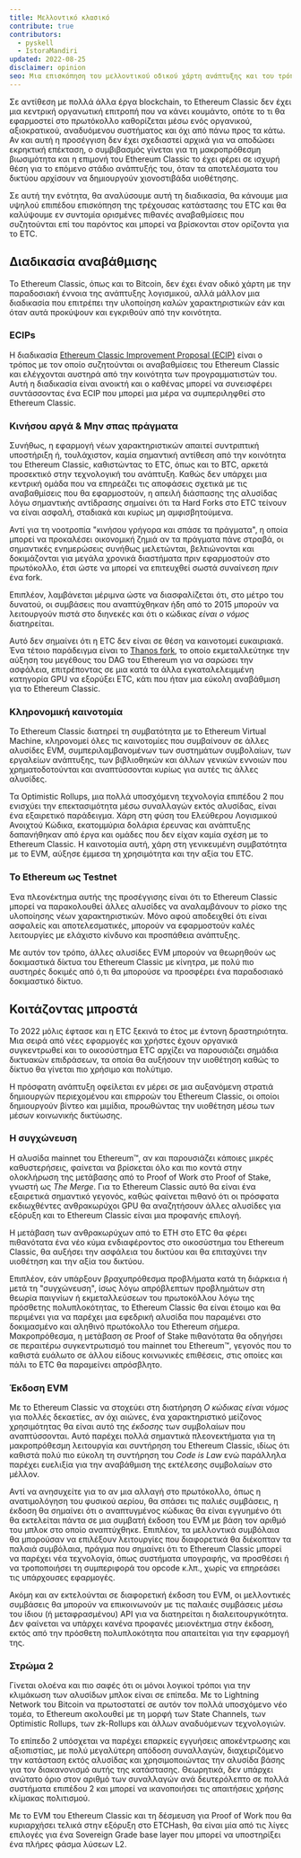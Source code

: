 ```yaml
---
title: Μελλοντικό κλασικό
contribute: true
contributors:
  - pyskell
  - IstoraMandiri
updated: 2022-08-25
disclaimer: opinion
seo: Μια επισκόπηση του μελλοντικού οδικού χάρτη ανάπτυξης και του τρόπου λήψης αποφάσεων στο οικοσύστημα Ethereum Classic, με βάση την ιστορία του, τις αρχές του.
---
```


Σε αντίθεση με πολλά άλλα έργα blockchain, το Ethereum Classic δεν έχει μια κεντρική οργανωτική επιτροπή που να κάνει κουμάντο, οπότε το τι θα εφαρμοστεί στο πρωτόκολλο καθορίζεται μέσω ενός οργανικού, αξιοκρατικού, αναδυόμενου συστήματος και όχι από πάνω προς τα κάτω. Αν και αυτή η προσέγγιση δεν έχει σχεδιαστεί αρχικά για να αποδώσει εκρηκτική επέκταση, ο συμβιβασμός γίνεται για τη μακροπρόθεσμη βιωσιμότητα και η επιμονή του Ethereum Classic το έχει φέρει σε ισχυρή θέση για το επόμενο στάδιο ανάπτυξής του, όταν τα αποτελέσματα του δικτύου αρχίσουν να δημιουργούν χιονοστιβάδα υιοθέτησης.

Σε αυτή την ενότητα, θα αναλύσουμε αυτή τη διαδικασία, θα κάνουμε μια υψηλού επιπέδου επισκόπηση της τρέχουσας κατάστασης του ETC και θα καλύψουμε εν συντομία ορισμένες πιθανές αναβαθμίσεις που συζητούνται επί του παρόντος και μπορεί να βρίσκονται στον ορίζοντα για το ETC.

## Διαδικασία αναβάθμισης

Το Ethereum Classic, όπως και το Bitcoin, δεν έχει έναν οδικό χάρτη με την παραδοσιακή έννοια της ανάπτυξης λογισμικού, αλλά μάλλον μια διαδικασία που επιτρέπει την υλοποίηση καλών χαρακτηριστικών εάν και όταν αυτά προκύψουν και εγκριθούν από την κοινότητα.

### ECIPs

Η διαδικασία [Ethereum Classic Improvement Proposal (ECIP)](/development/ecips) είναι ο τρόπος με τον οποίο συζητούνται οι αναβαθμίσεις του Ethereum Classic και ελέγχονται αυστηρά από την κοινότητα των προγραμματιστών του. Αυτή η διαδικασία είναι ανοικτή και ο καθένας μπορεί να συνεισφέρει συντάσσοντας ένα ECIP που μπορεί μια μέρα να συμπεριληφθεί στο Ethereum Classic.

### Κινήσου αργά & Μην σπας πράγματα

Συνήθως, η εφαρμογή νέων χαρακτηριστικών απαιτεί συντριπτική υποστήριξη ή, τουλάχιστον, καμία σημαντική αντίθεση από την κοινότητα του Ethereum Classic, καθιστώντας το ETC, όπως και το BTC, αρκετά προσεκτικό στην τεχνολογική του ανάπτυξη. Καθώς δεν υπάρχει μια κεντρική ομάδα που να επηρεάζει τις αποφάσεις σχετικά με τις αναβαθμίσεις που θα εφαρμοστούν, η απειλή διάσπασης της αλυσίδας λόγω σημαντικής αντίδρασης σημαίνει ότι τα Hard Forks στο ETC τείνουν να είναι ασφαλή, σταδιακά και κυρίως μη αμφισβητούμενα.

Αντί για τη νοοτροπία "κινήσου γρήγορα και σπάσε τα πράγματα", η οποία μπορεί να προκαλέσει οικονομική ζημιά αν τα πράγματα πάνε στραβά, οι σημαντικές ενημερώσεις συνήθως μελετώνται, βελτιώνονται και δοκιμάζονται για μεγάλα χρονικά διαστήματα πριν εφαρμοστούν στο πρωτόκολλο, έτσι ώστε να μπορεί να επιτευχθεί σωστά συναίνεση _πριν_ ένα fork.

Επιπλέον, λαμβάνεται μέριμνα ώστε να διασφαλίζεται ότι, στο μέτρο του δυνατού, οι συμβάσεις που αναπτύχθηκαν ήδη από το 2015 μπορούν να λειτουργούν πιστά στο διηνεκές και ότι ο κώδικας _είναι ο νόμος_ διατηρείται.

Αυτό δεν σημαίνει ότι η ETC δεν είναι σε θέση να καινοτομεί ευκαιριακά. Ένα τέτοιο παράδειγμα είναι το [Thanos fork](/knowledge/forks#thanos), το οποίο εκμεταλλεύτηκε την αύξηση του μεγέθους του DAG του Ethereum για να σαρώσει την ασφάλεια, επιτρέποντας σε μια κατά τα άλλα εγκαταλελειμμένη κατηγορία GPU να εξορύξει ETC, κάτι που ήταν μια εύκολη αναβάθμιση για το Ethereum Classic.

### Κληρονομική καινοτομία

Το Ethereum Classic διατηρεί τη συμβατότητα με το Ethereum Virtual Machine, κληρονομεί όλες τις καινοτομίες που συμβαίνουν σε άλλες αλυσίδες EVM, συμπεριλαμβανομένων των συστημάτων συμβολαίων, των εργαλείων ανάπτυξης, των βιβλιοθηκών και άλλων γενικών εννοιών που χρηματοδοτούνται και αναπτύσσονται κυρίως για αυτές τις άλλες αλυσίδες.

Τα Optimistic Rollups, μια πολλά υποσχόμενη τεχνολογία επιπέδου 2 που ενισχύει την επεκτασιμότητα μέσω συναλλαγών εκτός αλυσίδας, είναι ένα εξαιρετικό παράδειγμα. Χάρη στη φύση του Ελεύθερου Λογισμικού Ανοιχτού Κώδικα, εκατομμύρια δολάρια έρευνας και ανάπτυξης δαπανήθηκαν από έργα και ομάδες που δεν είχαν καμία σχέση με το Ethereum Classic. Η καινοτομία αυτή, χάρη στη γενικευμένη συμβατότητα με το EVM, αύξησε έμμεσα τη χρησιμότητα και την αξία του ETC.

### Το Ethereum ως Testnet

Ένα πλεονέκτημα αυτής της προσέγγισης είναι ότι το Ethereum Classic μπορεί να παρακολουθεί άλλες αλυσίδες να αναλαμβάνουν το ρίσκο της υλοποίησης νέων χαρακτηριστικών. Μόνο αφού αποδειχθεί ότι είναι ασφαλείς και αποτελεσματικές, μπορούν να εφαρμοστούν καλές λειτουργίες με ελάχιστο κίνδυνο και προσπάθεια ανάπτυξης.

Με αυτόν τον τρόπο, άλλες αλυσίδες EVM μπορούν να θεωρηθούν ως δοκιμαστικά δίκτυα του Ethereum Classic με κίνητρα, με πολύ πιο αυστηρές δοκιμές από ό,τι θα μπορούσε να προσφέρει ένα παραδοσιακό δοκιμαστικό δίκτυο.

## Κοιτάζοντας μπροστά

Το 2022 μόλις έφτασε και η ETC ξεκινά το έτος με έντονη δραστηριότητα. Μια σειρά από νέες εφαρμογές [](/services/apps) και χρήστες έχουν οργανικά συγκεντρωθεί και το οικοσύστημα ETC αρχίζει να παρουσιάζει σημάδια δικτυακών επιδράσεων, τα οποία θα αυξήσουν την υιοθέτηση καθώς το δίκτυο θα γίνεται πιο χρήσιμο και πολύτιμο.

Η πρόσφατη ανάπτυξη οφείλεται εν μέρει σε μια αυξανόμενη στρατιά δημιουργών περιεχομένου και επιρροών του Ethereum Classic, οι οποίοι δημιουργούν βίντεο [](/videos) και μιμίδια, προωθώντας την υιοθέτηση μέσω των μέσων κοινωνικής δικτύωσης.

### Η συγχώνευση

Η αλυσίδα mainnet του Ethereum™, αν και παρουσιάζει κάποιες μικρές καθυστερήσεις, φαίνεται να βρίσκεται όλο και πιο κοντά στην ολοκλήρωση της μετάβασης από το Proof of Work στο Proof of Stake, γνωστή ως _The Merge_. Για το Ethereum Classic αυτό θα είναι ένα εξαιρετικά σημαντικό γεγονός, καθώς φαίνεται πιθανό ότι οι πρόσφατα εκδιωχθέντες ανθρακωρύχοι GPU θα αναζητήσουν άλλες αλυσίδες για εξόρυξη και το Ethereum Classic είναι μια προφανής επιλογή.

Η μετάβαση των ανθρακωρύχων από το ETH στο ETC θα φέρει πιθανότατα ένα νέο κύμα ενδιαφέροντος στο οικοσύστημα του Ethereum Classic, θα αυξήσει την ασφάλεια του δικτύου και θα επιταχύνει την υιοθέτηση και την αξία του δικτύου.

Επιπλέον, εάν υπάρξουν βραχυπρόθεσμα προβλήματα κατά τη διάρκεια ή μετά τη "συγχώνευση", ίσως λόγω απρόβλεπτων προβλημάτων στη θεωρία παιγνίων ή εκμεταλλεύσεων του πρωτοκόλλου λόγω της πρόσθετης πολυπλοκότητας, το Ethereum Classic θα είναι έτοιμο και θα περιμένει για να παρέχει μια εφεδρική αλυσίδα που παραμένει στο δοκιμασμένο και αληθινό πρωτόκολλο του Ethereum σήμερα. Μακροπρόθεσμα, η μετάβαση σε Proof of Stake πιθανότατα θα οδηγήσει σε περαιτέρω συγκεντρωτισμό του mainnet του Ethereum™, γεγονός που το καθιστά ευάλωτο σε άλλου είδους κοινωνικές επιθέσεις, στις οποίες και πάλι το ETC θα παραμείνει απρόσβλητο.

### Έκδοση EVM

Με το Ethereum Classic να στοχεύει στη διατήρηση _Ο κώδικας είναι νόμος_ για πολλές δεκαετίες, αν όχι αιώνες, ένα χαρακτηριστικό μείζονος χρησιμότητας θα είναι αυτό της _έκδοσης_ των συμβολαίων που αναπτύσσονται. Αυτό παρέχει πολλά σημαντικά πλεονεκτήματα για τη μακροπρόθεσμη λειτουργία και συντήρηση του Ethereum Classic, ιδίως ότι καθιστά πολύ πιο εύκολη τη συντήρηση του _Code is Law_ ενώ παράλληλα παρέχει ευελιξία για την αναβάθμιση της εκτέλεσης συμβολαίων στο μέλλον.

Αντί να ανησυχείτε για το αν μια αλλαγή στο πρωτόκολλο, όπως η ανατιμολόγηση του φυσικού αερίου, θα σπάσει τις παλιές συμβάσεις, η έκδοση θα σημαίνει ότι ο αναπτυγμένος κώδικας θα είναι εγγυημένο ότι θα εκτελείται πάντα σε μια συμβατή έκδοση του EVM με βάση τον αριθμό του μπλοκ στο οποίο αναπτύχθηκε. Επιπλέον, τα μελλοντικά συμβόλαια θα μπορούσαν να επιλέξουν λειτουργίες που διαφορετικά θα διέκοπταν τα παλαιά συμβόλαια, πράγμα που σημαίνει ότι το Ethereum Classic μπορεί να παρέχει νέα τεχνολογία, όπως συστήματα υπογραφής, να προσθέσει ή να τροποποιήσει τη συμπεριφορά του opcode κ.λπ., χωρίς να επηρεάσει τις υπάρχουσες εφαρμογές.

Ακόμη και αν εκτελούνται σε διαφορετική έκδοση του EVM, οι μελλοντικές συμβάσεις θα μπορούν να επικοινωνούν με τις παλαιές συμβάσεις μέσω του ίδιου (ή μεταφρασμένου) API για να διατηρείται η διαλειτουργικότητα. Δεν φαίνεται να υπάρχει κανένα προφανές μειονέκτημα στην έκδοση, εκτός από την πρόσθετη πολυπλοκότητα που απαιτείται για την εφαρμογή της.

### Στρώμα 2

Γίνεται ολοένα και πιο σαφές ότι οι μόνοι λογικοί τρόποι για την κλιμάκωση των αλυσίδων μπλοκ είναι σε επίπεδα. Με το Lightning Network του Bitcoin να πρωτοστατεί σε αυτόν τον πολλά υποσχόμενο νέο τομέα, το Ethereum ακολουθεί με τη μορφή των State Channels, των Optimistic Rollups, των zk-Rollups και άλλων αναδυόμενων τεχνολογιών.

Το επίπεδο 2 υπόσχεται να παρέχει επαρκείς εγγυήσεις αποκέντρωσης και αξιοπιστίας, με πολύ μεγαλύτερη απόδοση συναλλαγών, διαχειριζόμενο την κατάσταση εκτός αλυσίδας και χρησιμοποιώντας την αλυσίδα βάσης για τον διακανονισμό αυτής της κατάστασης. Θεωρητικά, δεν υπάρχει ανώτατο όριο στον αριθμό των συναλλαγών ανά δευτερόλεπτο σε πολλά συστήματα επιπέδου 2 και μπορεί να ικανοποιήσει τις απαιτήσεις χρήσης κλίμακας πολιτισμού.

Με το EVM του Ethereum Classic και τη δέσμευση για Proof of Work που θα κυριαρχήσει τελικά στην εξόρυξη στο ETCHash, θα είναι μία από τις λίγες επιλογές για ένα Sovereign Grade base layer που μπορεί να υποστηρίξει ένα πλήρες φάσμα λύσεων L2.
